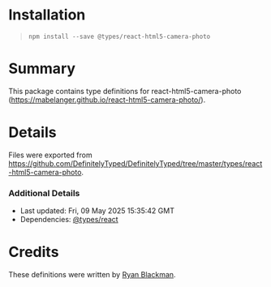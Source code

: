 # Installation
> `npm install --save @types/react-html5-camera-photo`

# Summary
This package contains type definitions for react-html5-camera-photo (https://mabelanger.github.io/react-html5-camera-photo/).

# Details
Files were exported from https://github.com/DefinitelyTyped/DefinitelyTyped/tree/master/types/react-html5-camera-photo.

### Additional Details
 * Last updated: Fri, 09 May 2025 15:35:42 GMT
 * Dependencies: [@types/react](https://npmjs.com/package/@types/react)

# Credits
These definitions were written by [Ryan Blackman](https://github.com/rblackman).
